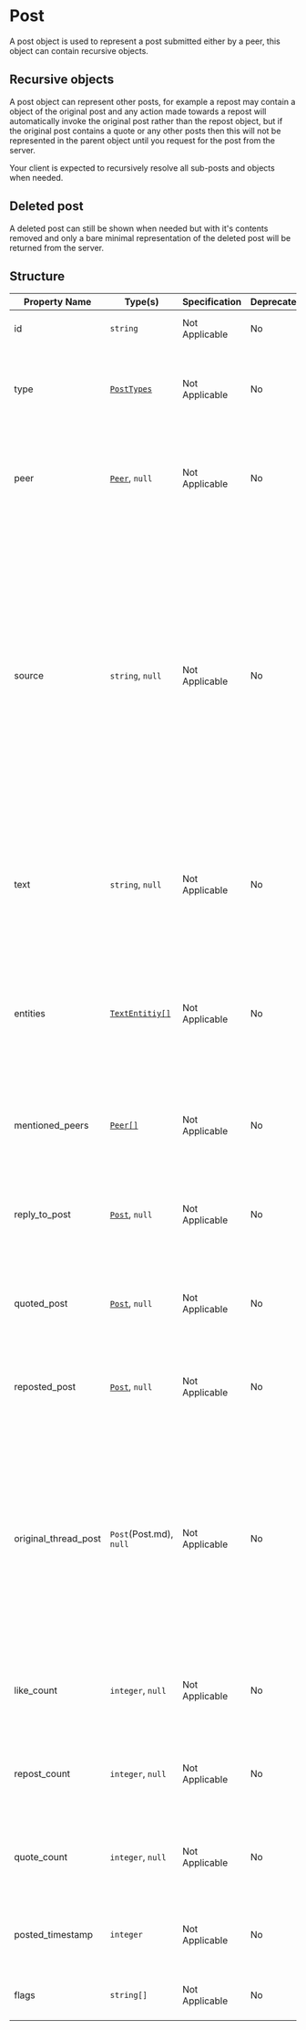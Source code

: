 # Post

A post object is used to represent a post submitted either by a
peer, this object can contain recursive objects.

## Recursive objects

A post object can represent other posts, for example a repost 
may contain a object of the original post and any action made
towards a repost will automatically invoke the original post
rather than the repost object, but if the original post contains
a quote or any other posts then this will not be represented in
the parent object until you request for the post from the server.

Your client is expected to recursively resolve all sub-posts and
objects when needed.

## Deleted post

A deleted post can still be shown when needed but with it's
contents removed and only a bare minimal representation of the
deleted post will be returned from the server.

## Structure

| Property Name        | Type(s)                              | Specification  | Deprecated | Versions | Description                                                                                                                                                                                                                                        |
|----------------------|--------------------------------------|----------------|------------|----------|----------------------------------------------------------------------------------------------------------------------------------------------------------------------------------------------------------------------------------------------------|
| id                   | `string`                             | Not Applicable | No         | 1.0      | The unique ID for the post                                                                                                                                                                                                                         |
| type                 | [`PostTypes`](../Types/PostTypes.md) | Not Applicable | No         | 1.0      | The post type used to represent the true intention of the post                                                                                                                                                                                     |
| peer                 | [`Peer`](Peer.md), `null`            | Not Applicable | No         | 1.0      | The author peer of the post, this property can be null if the post was deleted.                                                                                                                                                                    |
| source               | `string`, `null`                     | Not Applicable | No         | 1.0      | The source for where this post was composed from or collected from (eg; the client the user is using or the third-party source that  the post was collected. This is determined by the server). This property can be null if the post was deleted. |
| text                 | `string`, `null`                     | Not Applicable | No         | 1.0      | The text content of the post source. This property can be null if the post has been deleted                                                                                                                                                        |
| entities             | [`TextEntitiy[]`](TextEntity.md)     | Not Applicable | No         | 1.0      | An array of entities extracted from the text, can be used by the client to highlight clickable entities that preforms an action.                                                                                                                   |
| mentioned_peers      | [`Peer[]`](Peer.md)                  | Not Applicable | No         | 1.0      | An array of resolved peers that was mentioned in the post text.                                                                                                                                                                                    |
| reply_to_post        | [`Post`](Post.md), `null`            | Not Applicable | No         | 1.0      | The original post that this post is replying to if applicable, otherwise null.                                                                                                                                                                     |
| quoted_post          | [`Post`](Post.md), `null`            | Not Applicable | No         | 1.0      | The original post that this post is quoting if applicable, otherwise null                                                                                                                                                                          |
| reposted_post        | [`Post`](Post.md), `null`            | Not Applicable | No         | 1.0      | The original post that this post is reposting if applicable, otherwise null                                                                                                                                                                        |
| original_thread_post | `Post`(Post.md), `null`              | Not Applicable | No         | 1.0      | The original thread post, only applicable to replies. This value indicates the main thread post where all the replies originated from. This value will remain the same for all sub-replies of the main post.                                       |
| like_count           | `integer`, `null`                    | Not Applicable | No         | 1.0      | The amount of likes that this post has if applicable, otherwise null                                                                                                                                                                               |
| repost_count         | `integer`, `null`                    | Not Applicable | No         | 1.0      | The amount of repost that this post has if applicable, otherwise null                                                                                                                                                                              |
| quote_count          | `integer`, `null`                    | Not Applicable | No         | 1.0      | The amount of replies that this post has if applicable, otherwise null                                                                                                                                                                             |
| posted_timestamp     | `integer`                            | Not Applicable | No         | 1.0      | The Unix Timestamp for when this post was created                                                                                                                                                                                                  |
| flags                | `string[]`                           | Not Applicable | No         | 1.0      | The flags associated with this post (WIP)                                                                                                                                                                                                          |